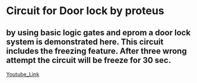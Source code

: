 # Circuit for Door lock by proteus
## by using basic logic gates and eprom a door lock system is demonstrated here. This circuit includes the freezing feature. After three wrong attempt the circuit will be freeze for 30 sec.
<a href="https://www.youtube.com/watch?v=uoQMSqqBNdA">Youtube_Link</a>
